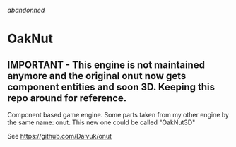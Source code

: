 _abandonned_
# OakNut
## IMPORTANT - This engine is not maintained anymore and the original onut now gets component entities and soon 3D. Keeping this repo around for reference.
Component based game engine. Some parts taken from my other engine by the same name: onut. This new one could be called "OakNut3D"

See https://github.com/Daivuk/onut
